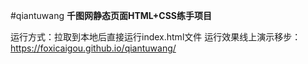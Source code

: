 #qiantuwang
**千图网静态页面HTML+CSS练手项目**

运行方式：拉取到本地后直接运行index.html文件 运行效果线上演示移步：https://foxicaigou.github.io/qiantuwang/
